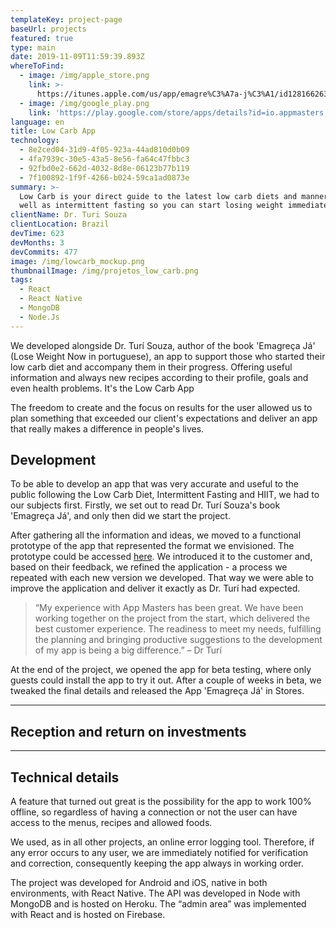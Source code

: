 ```yaml
---
templateKey: project-page
baseUrl: projects
featured: true
type: main
date: 2019-11-09T11:59:39.893Z
whereToFind:
  - image: /img/apple_store.png
    link: >-
      https://itunes.apple.com/us/app/emagre%C3%A7a-j%C3%A1/id1281662637?l=pt&ls=1&mt=8
  - image: /img/google_play.png
    link: 'https://play.google.com/store/apps/details?id=io.appmasters.lowcarb'
language: en
title: Low Carb App
technology:
  - 8e2ced04-31d9-4f05-923a-44ad810d0b09
  - 4fa7939c-30e5-43a5-8e56-fa64c47fbbc3
  - 92fbd0e2-662d-4032-8d8e-06123b77b119
  - 7f100892-1f9f-4266-b024-59ca1ad0873e
summary: >-
  Low Carb is your direct guide to the latest low carb diets and manners, as
  well as intermittent fasting so you can start losing weight immediately
clientName: Dr. Turi Souza
clientLocation: Brazil
devTime: 623
devMonths: 3
devCommits: 477
image: /img/lowcarb_mockup.png
thumbnailImage: /img/projetos_low_carb.png
tags:
  - React
  - React Native
  - MongoDB
  - Node.Js
---
```

We developed alongside Dr. Turí Souza, author of the book 'Emagreça Já'
(Lose Weight Now in portuguese), an app to support those who started their low carb diet and accompany them in their progress. Offering useful information and always new recipes according to their profile, goals and even health problems. It's the Low Carb App

The freedom to create and the focus on results for the user allowed us to plan
something that exceeded our client's expectations and deliver an app that really
makes a difference in people's lives.

## Development 

To be able to develop an app that was very accurate and useful to the public
following the Low Carb Diet, Intermittent Fasting and HIIT, we had to our
subjects first. Firstly, we set out to read Dr. Turí Souza's book 'Emagreça Já', and only then did we start the project.

After gathering all the information and ideas, we moved to a functional
prototype of the app that represented the format we envisioned. The prototype
could be accessed [here](https://www.fluidui.com/editor/live/preview/cF9hM3AzUXN3azhrZWFTaWFRdU5UYVBxN2dWNUpUTDBiNw==). We introduced it to the customer and, based on their feedback, we refined the application - a process we repeated with each new version we developed. That way we were able to improve the application and deliver it exactly as Dr. Turí had expected.

> “My experience with App Masters has been great. We have been working together on the project from the start, which delivered the best customer experience. The readiness to meet my needs, fulfilling the planning and bringing productive suggestions to the development of my app is being a big difference.” – Dr Turí

At the end of the project, we opened the app for beta testing, where only guests
could install the app to try it out. After a couple of weeks in beta, we tweaked
the final details and released the App 'Emagreça Já' in Stores.

---

## Reception and return on investments

---

## Technical details

A feature that turned out great is the possibility for the app to work 100% offline, so regardless of having a connection or not the user can have access to the menus, recipes and allowed foods.

We used, as in all other projects, an online error logging tool. Therefore, if any error occurs to any user, we are immediately notified for verification and correction, consequently keeping the app always in working order.

The project was developed for Android and iOS, native in both environments, with React Native. The API was developed in Node with MongoDB and is hosted on Heroku. The “admin area” was implemented with React and is hosted on Firebase.

